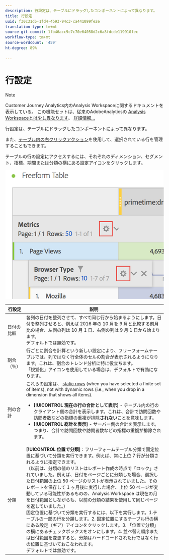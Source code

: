 ```yaml
---
description: 行設定は、テーブルにドラッグしたコンポーネントによって異なります。
title: 行設定
uuid: f30c31d5-1fd4-4b93-94c3-ca441099fe2e
translation-type: tm+mt
source-git-commit: 1fb46acc9c7c70e64058d2c6a8fdcde119910fec
workflow-type: tm+mt
source-wordcount: '459'
ht-degree: 89%

---
```



# 行設定

>[!NOTE]
>
>Customer Journey Analytics内のAnalysis Workspaceに関するドキュメントを表示している。 この機能セットは、従来のAdobeAnalyticsの [Analysis Workspaceとは少し異なります](https://docs.adobe.com/content/help/ja-JP/analytics/analyze/analysis-workspace/home.html)。 [詳細情報...](/help/getting-started/cja-aa.md)

行設定は、テーブルにドラッグしたコンポーネントによって異なります。

また、[テーブル内の右クリックアクション](/help/analysis-workspace/visualizations/freeform-table.md)を使用して、選択されている行を管理することもできます。

テーブルの行の設定にアクセスするには、それぞれのディメンション、セグメント、指標、期間または分類の横にある設定アイコンをクリックします。

![](assets/row-settings.png)

| 行設定 | 説明 |
|--- |--- |
| 日付の比較 | 各列の日付を整列させて、すべて同じ行から始まるようにします。日付を整列させると、例えば 2016 年の 10 月を 9 月と比較する前月比の場合、左側の列は 10 月 1 日、右側の列は 9 月 1 日から始まります。<br>デフォルトでは無効です。 |
| 割合（％） | 行ごとに割合を計算という新しい設定により、フリーフォームテーブルでは、列ではなく行全体のセルの割合が表示されるようになります。これは、割合のトレンド分析に特に役立ちます。<br>「視覚化」アイコンを使用している場合は、デフォルトで有効になります。 |
| 列の合計 | これらの設定は、 [static rows](/help/analysis-workspace/build-workspace-project/column-row-settings/manual-vs-dynamic-rows.md) (when you have selected a finite set of items), not with dynamic rows (i.e., when you drop in a dimension that shows all items).<ul><li>**[!UICONTROL 現在の行の合計として表示]** - テーブル内の行のクライアント側の合計を表示します。これは、合計で訪問回数や訪問者数などの指標の重複が排除&#x200B;**されない**&#x200B;ことを意味します。</li><li>**[!UICONTROL 総計を表示]** - サーバー側の合計を表示します。つまり、合計で訪問回数や訪問者数などの指標の重複が排除されます。</li></ul> |
| 分類 | **[!UICONTROL 位置で分類]**：フリーフォームテーブル分類で固定位置に基づいて分類を実行できます。例えば、常に上位 7 行が分類されるように指定できます。<br>（以前は、分類の値のリストはレポート作成の時点で「ロック」されていました。例えば、日付をページごとに分類した場合、選択した日付範囲の上位 50 ページのリストが表示されていました。そのレポートを保存して 1 ヶ月後に実行した場合、上位 50 ページが変動している可能性があるものの、Analysis Workspace は現在の月を日付範囲としながらも、以前の分類の結果を使用して同じページを返していました。）<br>固定位置に基づいて分類を実行するには、以下を実行します。1.テーブルの一部の行を分類します。2. 固定位置にするテーブル行の横にある設定（ギア）アイコンをクリックします。3. 「位置で分類」の横にあるチェックボックスをオンにします。4. 並べ替え順序または日付範囲を変更すると、分類はハードコードされた行ではなく行の位置に基づいておこなわれます。<br>デフォルトでは無効です。 |